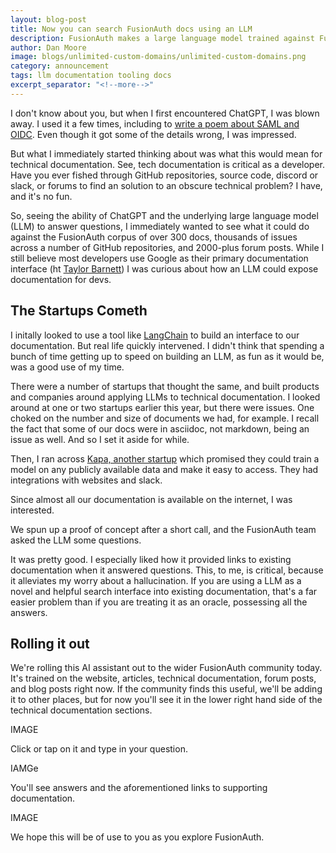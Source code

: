 ```yaml
---
layout: blog-post
title: Now you can search FusionAuth docs using an LLM 
description: FusionAuth makes a large language model trained against FusionAuth docs available to the FusionAuth community.
author: Dan Moore
image: blogs/unlimited-custom-domains/unlimited-custom-domains.png
category: announcement
tags: llm documentation tooling docs
excerpt_separator: "<!--more-->"
---
```


I don't know about you, but when I first encountered ChatGPT, I was blown away. I used it a few times, including to [write a poem about SAML and OIDC](https://twitter.com/mooreds/status/1599787770419220482). Even though it got some of the details wrong, I was impressed.

<!--more-->

But what I immediately started thinking about was what this would mean for technical documentation. See, tech documentation is critical as a developer. Have you ever fished through GitHub repositories, source code, discord or slack, or forums to find an solution to an obscure technical problem? I have, and it's no fun.

So, seeing the ability of ChatGPT and the underlying large language model (LLM) to answer questions, I immediately wanted to see what it could do against the FusionAuth corpus of over 300 docs, thousands of issues across a number of GitHub repositories, and 2000-plus forum posts. While I still believe most developers use Google as their primary documentation interface (ht [Taylor Barnett](https://taylorbar.net/)) I was curious about how an LLM could expose documentation for devs.

## The Startups Cometh

I initally looked to use a tool like [LangChain](https://python.langchain.com/docs/get_started/introduction.html) to build an interface to our documentation. But real life quickly intervened. I didn't think that spending a bunch of time getting up to speed on building an LLM, as fun as it would be, was a good use of my time.

There were a number of startups that thought the same, and built products and companies around applying LLMs to technical documentation. I looked around at one or two startups earlier this year, but there were issues. One choked on the number and size of documents we had, for example. I recall the fact that some of our docs were in asciidoc, not markdown, being an issue as well. And so I set it aside for while. 

Then, I ran across [Kapa, another startup](https://kapa.ai/) which promised they could train a model on any publicly available data and make it easy to access. They had integrations with websites and slack.

Since almost all our documentation is available on the internet, I was interested.

We spun up a proof of concept after a short call, and the FusionAuth team asked the LLM some questions.

It was pretty good. I especially liked how it provided links to existing documentation when it answered questions. This, to me, is critical, because it alleviates my worry about a hallucination. If you are using a LLM as a novel and helpful search interface into existing documentation, that's a far easier problem than if you are treating it as an oracle, possessing all the answers.

## Rolling it out

We're rolling this AI assistant out to the wider FusionAuth community today. It's trained on the website, articles, technical documentation, forum posts, and blog posts right now. If the community finds this useful, we'll be adding it to other places, but for now you'll see it in the lower right hand side of the technical documentation sections. 

IMAGE

Click or tap on it and type in your question.

IAMGe

You'll see answers and the aforementioned links to supporting documentation.

IMAGE

We hope this will be of use to you as you explore FusionAuth.

